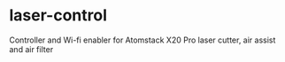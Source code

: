 # laser-control
Controller and Wi-fi enabler for Atomstack X20 Pro laser cutter, air assist and air filter


